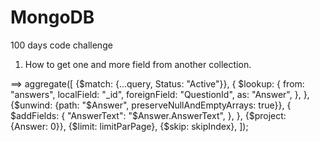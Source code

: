 # MongoDB
100 days code challenge

1) How to get one and more field from another collection. 

==> aggregate([
      {$match: {...query, Status: "Active"}},
      {
        $lookup: {
          from: "answers",
          localField: "_id",
          foreignField: "QuestionId",
          as: "Answer",
        },
      },
      {$unwind: {path: "$Answer", preserveNullAndEmptyArrays: true}},
      {
        $addFields: {
          "AnswerText": "$Answer.AnswerText",
        },
      },
      {$project: {Answer: 0}},
      {$limit: limitParPage},
      {$skip: skipIndex},
    ]);
